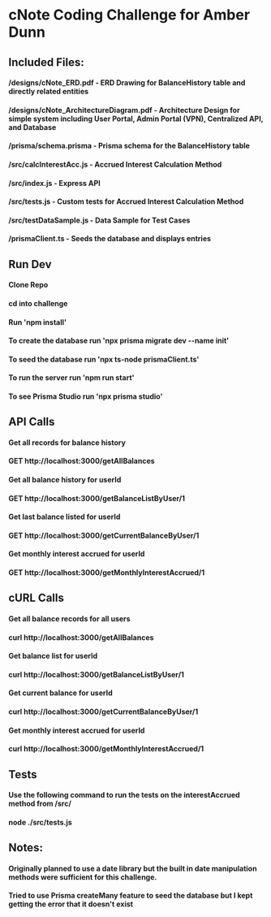 # cNote Coding Challenge for Amber Dunn

## Included Files: 
#### /designs/cNote_ERD.pdf - ERD Drawing for BalanceHistory table and directly related entities
#### /designs/cNote_ArchitectureDiagram.pdf - Architecture Design for simple system including User Portal, Admin Portal (VPN), Centralized API, and Database
#### /prisma/schema.prisma - Prisma schema for the BalanceHistory table
#### /src/calcInterestAcc.js - Accrued Interest Calculation Method
#### /src/index.js - Express API 
#### /src/tests.js - Custom tests for Accrued Interest Calculation Method
#### /src/testDataSample.js - Data Sample for Test Cases
#### /prismaClient.ts - Seeds the database and displays entries

## Run Dev
#### Clone Repo
#### cd into challenge
#### Run 'npm install'
#### To create the database run 'npx prisma migrate dev --name init'
#### To seed the database run 'npx ts-node prismaClient.ts'
#### To run the server run 'npm run start'
#### To see Prisma Studio run 'npx prisma studio'


## API Calls
#### Get all records for balance history
#### GET http://localhost:3000/getAllBalances

#### Get all balance history for userId
#### GET http://localhost:3000/getBalanceListByUser/1

#### Get last balance listed for userId
#### GET http://localhost:3000/getCurrentBalanceByUser/1

#### Get monthly interest accrued for userId
#### GET http://localhost:3000/getMonthlyInterestAccrued/1


## cURL Calls
#### Get all balance records for all users
#### curl http://localhost:3000/getAllBalances

#### Get balance list for userId
#### curl http://localhost:3000/getBalanceListByUser/1

#### Get current balance for userId
#### curl http://localhost:3000/getCurrentBalanceByUser/1

#### Get monthly interest accrued for userId
#### curl http://localhost:3000/getMonthlyInterestAccrued/1

## Tests
#### Use the following command to run the tests on the interestAccrued method from /src/
#### node ./src/tests.js


## Notes: 
#### Originally planned to use a date library but the built in date manipulation methods were sufficient for this challenge.
#### Tried to use Prisma createMany feature to seed the database but I kept getting the error that it doesn't exist